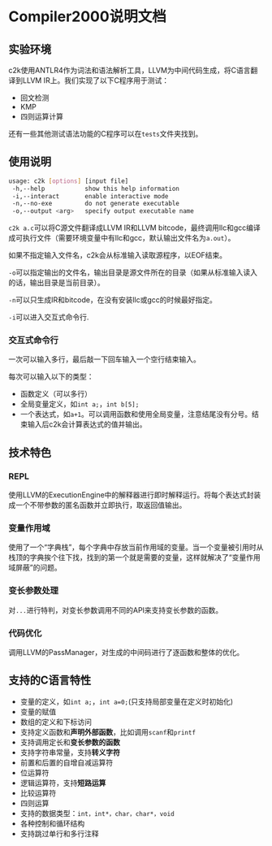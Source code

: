 # Compiler2000说明文档

## 实验环境

c2k使用ANTLR4作为词法和语法解析工具，LLVM为中间代码生成，将C语言翻译到LLVM IR上。我们实现了以下C程序用于测试：

- 回文检测
- KMP
- 四则运算计算

还有一些其他测试语法功能的C程序可以在`tests`文件夹找到。

## 使用说明

```bash
usage: c2k [options] [input file]
 -h,--help           show this help information
 -i,--interact       enable interactive mode
 -n,--no-exe         do not generate executable
 -o,--output <arg>   specify output executable name
```

`c2k a.c`可以将C源文件翻译成LLVM IR和LLVM bitcode，最终调用llc和gcc编译成可执行文件（需要环境变量中有llc和gcc，默认输出文件名为`a.out`）。

如果不指定输入文件名，c2k会从标准输入读取源程序，以EOF结束。

`-o`可以指定输出的文件名，输出目录是源文件所在的目录（如果从标准输入读入的话，输出目录是当前目录）。

`-n`可以只生成IR和bitcode，在没有安装llc或gcc的时候最好指定。

`-i`可以进入交互式命令行.

### 交互式命令行

一次可以输入多行，最后敲一下回车输入一个空行结束输入。

每次可以输入以下的类型：

- 函数定义（可以多行）
- 全局变量定义，如`int a;`，`int b[5];`
- 一个表达式，如`a+1`。可以调用函数和使用全局变量，注意结尾没有分号。结束输入后c2k会计算表达式的值并输出。

## 技术特色

### REPL

使用LLVM的ExecutionEngine中的解释器进行即时解释运行。将每个表达式封装成一个不带参数的匿名函数并立即执行，取返回值输出。

### 变量作用域

使用了一个“字典栈”，每个字典中存放当前作用域的变量。当一个变量被引用时从栈顶的字典挨个往下找，找到的第一个就是需要的变量，这样就解决了“变量作用域屏蔽”的问题。

### 变长参数处理

对`...`进行特判，对变长参数调用不同的API来支持变长参数的函数。

### 代码优化

调用LLVM的PassManager，对生成的中间码进行了逐函数和整体的优化。

## 支持的C语言特性

- 变量的定义，如`int a;`，`int a=0;`(只支持局部变量在定义时初始化)
- 变量的赋值
- 数组的定义和下标访问
- 支持定义函数和**声明外部函数**，比如调用`scanf`和`printf`
- 支持调用定长和**变长参数的函数**
- 支持字符串常量，支持**转义字符**
- 前置和后置的自增自减运算符
- 位运算符
- 逻辑运算符，支持**短路运算**
- 比较运算符
- 四则运算
- 支持的数据类型：`int，int*，char，char*，void`
- 各种控制和循环结构
- 支持跳过单行和多行注释
